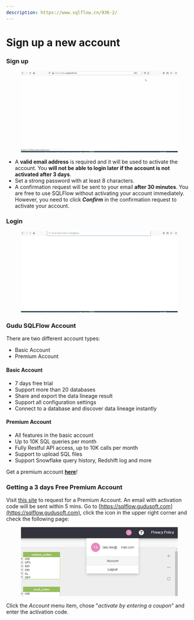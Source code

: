 ```yaml
---
description: https://www.sqlflow.cn/936-2/
---
```


# Sign up a new account

### Sign up

<figure><img src="../../../.gitbook/assets/sqlflow-register-sign-up.gif" alt=""><figcaption></figcaption></figure>

* A **valid email address** is required and it will be used to activate the account. You **will not be able to login later if the account is not activated after 3 days**.
* Set a strong password with at least 8 characters.&#x20;
* A confirmation request will be sent to your email **after 30 minutes**. You are free to use SQLFlow without activating your account immediately. However, you need to click _**Confirm**_ in the confirmation request to activate your account.

### Login

<figure><img src="../../../.gitbook/assets/sqlflow-register-login.gif" alt=""><figcaption></figcaption></figure>

### Gudu SQLFlow Account

There are two different account types:

* Basic Account
* Premium Account

#### Basic Account

* 7 days free trial
* Support more than 20 databases
* Share and export the data lineage result
* Support all configuration settings
* Connect to a database and discover data lineage instantly

#### Premium Account

* All features in the basic account
* Up to 10K SQL queries per month
* Fully Restful API access, up to 10K calls per month
* Support to upload SQL files
* Support Snowflake query history, Redshift log and more

Get a premium account [**here**](https://www.gudusoft.com/purchase-premium-account/)!

### Getting a 3 days Free Premium Account

Visit [this site](https://www.gudusoft.com/request-a-premium-account/) to request for a Premium Account. An email with activation code will be sent within 5 mins. Go to [https://sqlflow.gudusoft.com](https://sqlflow.gudusoft.com), click the icon in the upper right corner and check the following page:

<figure><img src="../../../.gitbook/assets/sqlflow-userid-secret-step1.png" alt=""><figcaption></figcaption></figure>

Click the _Account_ menu item, chose "_activate by entering a coupon_" and enter the activation code.
